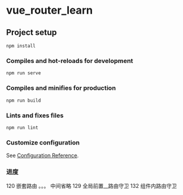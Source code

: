 # vue_router_learn

## Project setup
```
npm install
```

### Compiles and hot-reloads for development
```
npm run serve
```

### Compiles and minifies for production
```
npm run build
```

### Lints and fixes files
```
npm run lint
```

### Customize configuration
See [Configuration Reference](https://cli.vuejs.org/config/).

### 进度
120 嵌套路由
。。。 中间省略
129 全局前置__路由守卫
132 组件内路由守卫
